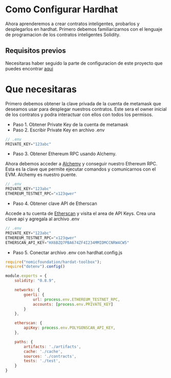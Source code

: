 # Como Configurar Hardhat

Ahora aprenderemos a crear contratos inteligentes, probarlos y desplegarlos en hardhat. Primero debemos familiarizarnos con el lenguaje de programacion de los contratos inteligentes Solidity.

## Requisitos previos

Necesitaras haber seguido la parte de configuracion de este proyecto que puedes encontrar [aqui](https://github.com/apholdings/Curso_Criptomonedas_Ethereum)

# Que necesitaras

Primero debemos obtener la clave privada de la cuenta de metamask que deseamos usar para desplegar nuestros contratos. Este sera el owner inicial de los contratos y podra interactuar con ellos con todos los permisos.

* Paso 1. Obtener Private Key de la cuenta de metamask
* Paso 2. Escribir Private Key en archivo .env

```javascript
// .env
PRIVATE_KEY="123abc"
```

* Paso 3. Obtener Ethereum RPC usando Alchemy.

Ahora debemos acceder a [Alchemy](https://alchemy.com) y conseguir nuestro Ethereum RPC. Esta es la clave que permite ejecutar comandos y comunicarnos con el EVM. Alchemy es nuestro puente.

```javascript
// .env
PRIVATE_KEY="123abc"
ETHEREUM_TESTNET_RPC="x123qwer"
```

* Paso 4. Obtener clave API de Etherscan

Accede a tu cuenta de [Etherscan](https://etherscan.io/login) y visita el area de API Keys. Crea una clave api y agregala al archivo .env

```javascript
// .env
PRIVATE_KEY="123abc"
ETHEREUM_TESTNET_RPC="x123qwer"
ETHERSCAN_API_KEY="HX6BZQ7PBA674ZF4I234MMIDMCCNRW4CW5"
```

* Paso 5. Conectar archivo .env con hardhat.config.js

```javascript
require("nomicfoundation/hardat-toolbox");
require("dotenv").config()

module.exports = {
    solidity: "0.8.9",

    networks: {
        goerli: {
            url: process.env.ETHEREUM_TESTNET_RPC,
            accounts: [process.env.PRIVATE_KEY]
        }
    },

    etherscan: {
        apiKey: process.env.POLYGONSCAN_API_KEY,
    },

    paths: {
        artifacts: './artifacts',
        cache: './cache',
        sources: './contracts',
        tests: './test',
    }
}
```

